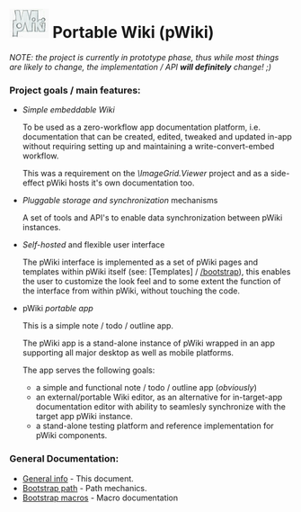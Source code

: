 # ![pWiki](img/pWiki-i.jpg) Portable Wiki (pWiki)

_NOTE: the project is currently in prototype phase, thus while most things 
are likely to change, the implementation / API **will definitely** change! ;)_


### Project goals / main features:

- _Simple embeddable Wiki_

  To be used as a zero-workflow app documentation platform, i.e. 
  documentation that can be created, edited, tweaked and updated in-app 
  without requiring setting up and maintaining a write-convert-embed 
  workflow.

  This was a requirement on the _\ImageGrid.Viewer_ project and as a 
  side-effect pWiki hosts it's own documentation too.

- _Pluggable storage and synchronization_ mechanisms

  A set of tools and API's to enable data synchronization between pWiki
  instances.

- _Self-hosted_ and flexible user interface

  The pWiki interface is implemented as a set of pWiki pages and 
  templates within pWiki itself (see: [Templates] / [/bootstrap](bootstrap)), 
  this enables the user to customize the look feel and to some extent 
  the function of the interface from within pWiki, without touching the 
  code.

- pWiki _portable app_

  This is a simple note / todo / outline app.

  The pWiki app is a stand-alone instance of pWiki wrapped in an app 
  supporting all major desktop as well as mobile platforms.

  The app serves the following goals:

    - a simple and functional note / todo / outline app (_obviously_)
    - an external/portable Wiki editor, as an alternative for 
      in-target-app documentation editor with ability to seamlesly 
      synchronize with the target app pWiki instance.
    - a stand-alone testing platform and reference implementation for 
      pWiki components.

### General Documentation:
<pwiki-comment>

- [General info](README.md) - This document.
- [Bootstrap path](bootstrap/Doc/Path.md) - Path mechanics.
- [Bootstrap macros](bootstrap/Doc/Macros.md) - Macro documentation

</pwiki-comment>
<!--[pWiki[

- [Doc/About] - This document.
- [Doc/Path] - Path mechanics.
- [Doc/Macros] - Macro documentation

]]-->



### Project:
- The project on [GitHub](https://github.com/flynx/pWiki)
- pWiki [live demo (hosted on Gitgub)](https://flynx.github.io/pWiki/) _&ndash; 
The data is stored in sessionStorage on the client, closing the tab/browser 
will reset the wiki._


### License and Copyright

pWiki is developed by [Alex A. Naanou](https://github.com/flynx) and 
licensed under the [3-Clause BSD License](LICENSE)



<!-- @filter(markdown) -->
<!-- vim:set ts=2 sw=2 expandtab spell : -->

